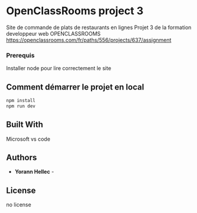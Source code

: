 







# OpenClassRooms project 3

Site de commande de plats de restaurants en lignes
Projet 3 de la formation developpeur web OPENCLASSROOMS
https://openclassrooms.com/fr/paths/556/projects/637/assignment

### Prerequis

Installer node pour lire correctement le site



## Comment démarrer le projet en local 

```javascript
npm install
npm run dev
```

## Built With

Microsoft vs code


## Authors

* **Yorann Hellec** - 

## License

no license

